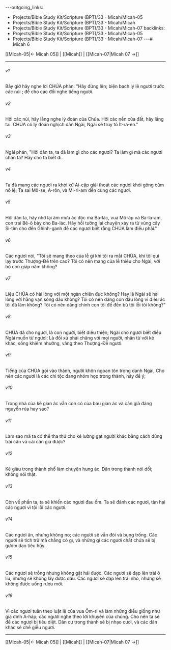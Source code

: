 ---outgoing_links:
  - Projects/Bible Study Kit/Scripture (BPT)/33 - Micah/Micah-05
  - Projects/Bible Study Kit/Scripture (BPT)/33 - Micah/Micah
  - Projects/Bible Study Kit/Scripture (BPT)/33 - Micah/Micah-07
backlinks:
  - Projects/Bible Study Kit/Scripture (BPT)/33 - Micah/Micah-05
  - Projects/Bible Study Kit/Scripture (BPT)/33 - Micah/Micah-07
---# Micah 6

[[Micah-05|← Micah 05]] | [[Micah]] | [[Micah-07|Micah 07 →]]
***



###### v1 
Bây giờ hãy nghe lời CHÚA phán: "Hãy đứng lên; biện bạch lý lẽ ngươi trước các núi ; để cho các đồi nghe tiếng ngươi. 

###### v2 
Hỡi các núi, hãy lắng nghe lý đoán của Chúa. Hỡi các nền của đất, hãy lắng tai. CHÚA có lý đoán nghịch dân Ngài, Ngài sẽ truy tố Ít-ra-en." 

###### v3 
Ngài phán, "Hỡi dân ta, ta đã làm gì cho các ngươi? Ta làm gì mà các ngươi chán ta? Hãy cho ta biết đi. 

###### v4 
Ta đã mang các ngươi ra khỏi xứ Ai-cập giải thoát các ngươi khỏi gông cùm nô lệ; Ta sai Mô-se, A-rôn, và Mi-ri-am đến cùng các ngươi. 

###### v5 
Hỡi dân ta, hãy nhớ lại âm mưu ác độc mà Ba-lác, vua Mô-áp và Ba-la-am, con trai Bê-ô bày cho Ba-lác. Hãy hồi tưởng lại chuyện xảy ra từ vùng cây Si-tim cho đến Ghinh-ganh để các ngươi biết rằng CHÚA làm điều phải." 

###### v6 
Các ngươi nói, "Tôi sẽ mang theo của lễ gì khi tôi ra mắt CHÚA, khi tôi quì lạy trước Thượng-Đế trên cao? Tôi có nên mang của lễ thiêu cho Ngài, với bò con giáp năm không? 

###### v7 
Liệu CHÚA có hài lòng với một ngàn chiên đực không? Hay là Ngài sẽ hài lòng với hằng vạn sông dầu không? Tôi có nên dâng con đầu lòng vì điều ác tôi đã làm không? Tôi có nên dâng chính con tôi để đền bù tội lỗi tôi không?" 

###### v8 
CHÚA đã cho ngươi, là con người, biết điều thiện; Ngài cho ngươi biết điều Ngài muốn từ ngươi: Là đối xử phải chăng với mọi người, nhân từ với kẻ khác, sống khiêm nhường, vâng theo Thượng-Đế ngươi. 

###### v9 
Tiếng của CHÚA gọi vào thành, người khôn ngoan tôn trọng danh Ngài, Cho nên các ngươi là các chi tộc đang nhóm họp trong thành, hãy để ý; 

###### v10 
Trong nhà của kẻ gian ác vẫn còn có của báu gian ác và cân giả đáng nguyền rủa hay sao? 

###### v11 
Làm sao mà ta có thể tha thứ cho kẻ lường gạt người khác bằng cách dùng trái cân và cái cân giả được? 

###### v12 
Kẻ giàu trong thành phố làm chuyện hung ác. Dân trong thành nói dối; không nói thật. 

###### v13 
Còn về phần ta, ta sẽ khiến các ngươi đau ốm. Ta sẽ đánh các ngươi, tàn hại các ngươi vì tội lỗi các ngươi. 

###### v14 
Các ngươi ăn, nhưng không no; các ngươi sẽ vẫn đói và bụng trống. Các ngươi sẽ tích trữ mà chẳng có gì, và những gì các ngươi chất chứa sẽ bị gươm dao tiêu hủy. 

###### v15 
Các ngươi sẽ trồng nhưng không gặt hái được. Các ngươi sẽ đạp lên trái ô liu, nhưng sẽ không lấy được dầu. Các ngươi sẽ đạp lên trái nho, nhưng sẽ không được uống rượu mới. 

###### v16 
Vì các ngươi tuân theo luật lệ của vua Ôm-ri và làm những điều giống như gia đình A-háp; các ngươi nghe theo lời khuyên của chúng. Cho nên ta sẽ để các ngươi bị tiêu diệt. Dân cư trong thành sẽ bị nhạo cười, và các dân khác sẽ chế giễu ngươi.

***
[[Micah-05|← Micah 05]] | [[Micah]] | [[Micah-07|Micah 07 →]]
